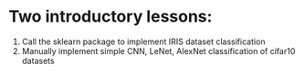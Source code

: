 # Two introductory lessons:
1. Call the sklearn package to implement IRIS dataset classification
2. Manually implement simple CNN, LeNet, AlexNet classification of cifar10 datasets
